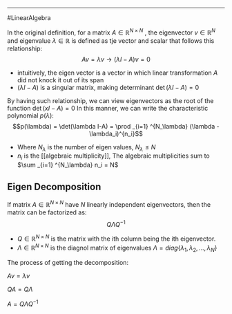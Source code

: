 ------
#LinearAlgebra 

In the original definition, for a matrix $A \in \mathbb{R}^{N \times N}$ , the eigenvector $v \in \mathbb {R}^N$ and eigenvalue $\lambda \in \mathbb{R}$ is defined as tje vector and scalar that follows this relationship:
$$Av = \lambda v \longrightarrow (\lambda I - A)v = 0$$
- intuitively, the eigen vector is a vector in which linear transformation $A$ did not knock it out of its span
- $(\lambda I - A)$ is a singular matrix, making determinant $\det(\lambda I - A) = 0$ 

By having such relationship, we can view eigenvectors as the root of the function  $\det(xI - A) = 0$ 
In this manner, we can write the characteristic polynomial $p(\lambda)$:
$$p(\lambda) = \det(\lambda I-A) = \prod _{i=1} ^{N_\lambda} (\lambda -\lambda_i)^{n_i}$$
- Where $N_\lambda$ is the number of eigen values, $N_\lambda \leq N$  
- $n_i$ is the [[algebraic multiplicity]], The algebraic multiplicities sum to $\sum _{i=1} ^{N_\lambda} n_i = N$

## Eigen Decomposition

If matrix $A \in \mathbb{R}^{N \times N}$ have $N$ linearly independent eigenvectors, then the matrix can be factorized as:
$$Q \Lambda Q^{-1}$$
-  $Q \in \mathbb{R}^{N \times N}$ is the matrix with the ith column being the ith eigenvector.
- $\Lambda \in \mathbb{R}^{N \times N}$ is the diagnol matrix of eigenvalues $\Lambda = diag\{\lambda_1, \lambda_2,...,\lambda_N\}$ 

The process of getting the decomposition:

$Av = \lambda v$

$QA= Q\Lambda$

$A = Q\Lambda Q^{-1}$


